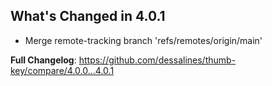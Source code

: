 ## What's Changed in 4.0.1

- Merge remote-tracking branch 'refs/remotes/origin/main'

**Full Changelog**: https://github.com/dessalines/thumb-key/compare/4.0.0...4.0.1

<!-- generated by git-cliff -->
